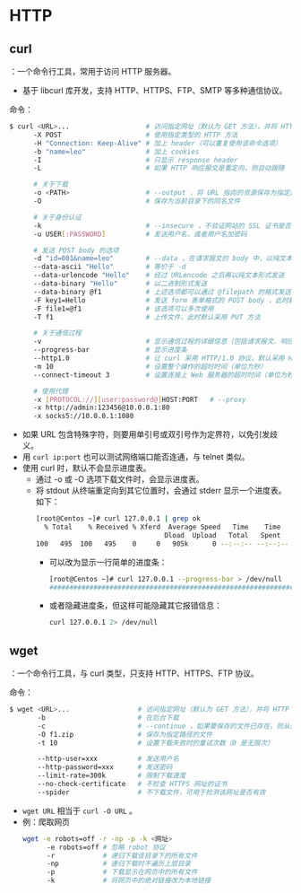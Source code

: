 # HTTP

## curl

：一个命令行工具，常用于访问 HTTP 服务器。
- 基于 libcurl 库开发，支持 HTTP、HTTPS、FTP、SMTP 等多种通信协议。

命令：
```sh
$ curl <URL>...                   # 访问指定网址（默认为 GET 方法），并将 HTTP 响应内容打印到 stdout
      -X POST                     # 使用指定类型的 HTTP 方法
      -H "Connection: Keep-Alive" # 加上 header（可以重复使用该命令选项）
      -b "name=leo"               # 加上 cookies
      -I                          # 只显示 response header
      -L                          # 如果 HTTP 响应报文是重定向，则自动跟随

      # 关于下载
      -o <PATH>                   # --output ，将 URL 指向的资源保存为指定路径的文件
      -O                          # 保存为当前目录下的同名文件

      # 关于身份认证
      -k                          # --insecure ，不验证网站的 SSL 证书是否有效，但依然会建立 SSL 连接
      -u USER[:PASSWORD]          # 发送用户名，或者用户名加密码

      # 发送 POST body 的选项
      -d "id=001&name=leo"        # --data ，在请求报文的 body 中，以纯文本形式发送数据。此时默认采用 POST 方法，并设置 header ："Content-Type : application/x-www-form-urlencoded"
      --data-ascii "Hello"        # 等价于 -d
      --data-urlencode "Hello"    # 经过 URLencode 之后再以纯文本形式发送
      --data-binary "Hello"       # 以二进制形式发送
      --data-binary @f1           # 上述选项都可以通过 @filepath 的格式发送文件的内容。不过 --data-binary 是以二进制格式发送，避免乱码
      -F key1=Hello               # 发送 form 表单格式的 POST body ，此时默认采用 POST 方法，并设置 header ： "Content-Type: multipart/form-data"
      -F file1=@f1                # 该选项可以多次使用
      -T f1                       # 上传文件，此时默认采用 PUT 方法

      # 关于通信过程
      -v                          # 显示通信过程的详细信息（包括请求报文、响应报文）
      --progress-bar              # 显示进度条
      --http1.0                   # 让 curl 采用 HTTP/1.0 协议。默认采用 HTTP/1.1
      -m 10                       # 设置整个操作的超时时间（单位为秒）
      --connect-timeout 3         # 设置连接上 Web 服务器的超时时间（单位为秒）

      # 使用代理
      -x [PROTOCOL://][user:password@]HOST:PORT   # --proxy
      -x http://admin:123456@10.0.0.1:80
      -x socks5://10.0.0.1:1080
```
- 如果 URL 包含特殊字符，则要用单引号或双引号作为定界符，以免引发歧义。
- 用 `curl ip:port` 也可以测试网络端口能否连通，与 telnet 类似。
- 使用 curl 时，默认不会显示进度表。
  - 通过 -o 或 -O 选项下载文件时，会显示进度表。
  - 将 stdout 从终端重定向到其它位置时，会通过 stderr 显示一个进度表。如下：
    ```sh
    [root@Centos ~]# curl 127.0.0.1 | grep ok
      % Total    % Received % Xferd  Average Speed   Time    Time     Time  Current
                                    Dload  Upload   Total   Spent    Left  Speed
    100   495  100   495    0     0   905k      0 --:--:-- --:--:-- --:--:--  483k
    ```
    - 可以改为显示一行简单的进度条：
      ```sh
      [root@Centos ~]# curl 127.0.0.1 --progress-bar > /dev/null
      ######################################################################## 100.0%
      ```
    - 或者隐藏进度条，但这样可能隐藏其它报错信息：
      ```sh
      curl 127.0.0.1 2> /dev/null
      ```

## wget

：一个命令行工具，与 curl 类型，只支持 HTTP、HTTPS、FTP 协议。

命令：
```sh
$ wget <URL>...                 # 访问指定网址（默认为 GET 方法），并将 HTTP 响应内容保存为当前目录下的文件
       -b                       # 在后台下载
       -c                       # --continue ，如果要保存的文件已存在，则从该文件的长度之后继续下载（默认是保存为另一个文件，文件名加上递增的编号后缀）
       -O f1.zip                # 保存为指定路径的文件
       -t 10                    # 设置下载失败时的重试次数（0 是无限次）

       --http-user=xxx          # 发送用户名
       --http-password=xxx      # 发送密码
       --limit-rate=300k        # 限制下载速度
       --no-check-certificate   # 不检查 HTTPS 网址的证书
       --spider                 # 不下载文件，可用于检测该网址是否有效
```
- `wget URL` 相当于 `curl -O URL` 。
- 例：爬取网页
  ```sh
  wget -e robots=off -r -np -p -k <网址>
        -e robots=off # 忽略 robot 协议
        -r            # 递归下载该目录下的所有文件
        -np           # 递归下载时不遍历上层目录
        -p            # 下载显示在网页中的所有文件
        -k            # 将网页中的绝对链接改为本地链接
  ```
